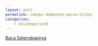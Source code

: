 ```yaml
---
layout: post
permalink: /mimpi-membunuh-warna-hitam/
categories:
    - Uncategorized
---
```


[Baca Selengkapnya](/08)